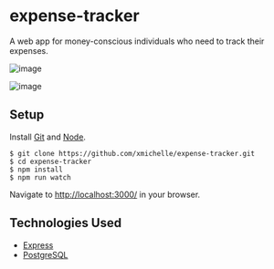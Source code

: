 # expense-tracker
A web app for money-conscious individuals who need to track their expenses.

![image](https://user-images.githubusercontent.com/29046211/29437697-1ba75fdc-8367-11e7-91fd-c074202fff0a.png)

![image](https://user-images.githubusercontent.com/29046211/29437683-02ea5904-8367-11e7-94fb-ea54b0143aa5.png)

## Setup
Install [Git](https://git-scm.com/) and [Node](https://nodejs.org/en/).

    $ git clone https://github.com/xmichelle/expense-tracker.git
    $ cd expense-tracker
    $ npm install
    $ npm run watch

Navigate to [http://localhost:3000/](http://localhost:3000/) in your browser.


## Technologies Used
  * [Express](https://expressjs.com/)
  * [PostgreSQL](https://www.postgresql.org/)
